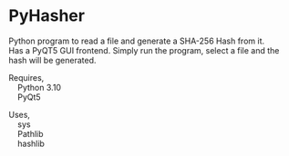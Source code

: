 # PyHasher  
Python program to read a file and generate a SHA-256 Hash from it.  
Has a PyQT5 GUI frontend. Simply run the program, select a file and the hash will be generated.
  
Requires,  
&nbsp;&nbsp;&nbsp;&nbsp;Python 3.10  
&nbsp;&nbsp;&nbsp;&nbsp;PyQt5   
  
Uses,    
&nbsp;&nbsp;&nbsp;&nbsp;sys    
&nbsp;&nbsp;&nbsp;&nbsp;Pathlib    
&nbsp;&nbsp;&nbsp;&nbsp;hashlib    
